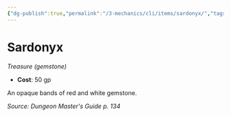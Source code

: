 ```yaml
---
{"dg-publish":true,"permalink":"/3-mechanics/cli/items/sardonyx/","tags":["ttrpg-cli/compendium/src/5e/dmg","ttrpg-cli/item/gear/treasure-gemstone","ttrpg-cli/item/rarity/none"]}
---
```


# Sardonyx
*Treasure (gemstone)*  


- **Cost**: 50 gp

An opaque bands of red and white gemstone.

*Source: Dungeon Master's Guide p. 134*